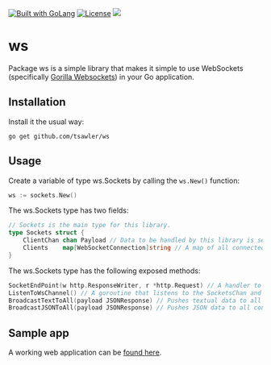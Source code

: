 <a href="https://golang.org"><img src="https://img.shields.io/badge/powered_by-Go-3362c2.svg?style=flat-square" alt="Built with GoLang"></a>
[![License](http://img.shields.io/badge/license-mit-blue.svg?style=flat-square)](https://github.com/tsawler/persist/blob/main/LICENSE.md)
<a href="https://pkg.go.dev/github.com/tsawler/ws"><img src="https://img.shields.io/badge/godoc-reference-%23007d9c.svg"></a>

# ws

Package ws is a simple library that makes it simple to use WebSockets (specifically 
[Gorilla Websockets](https://github.com/gorilla/websocket)) in your Go application.

## Installation
Install it the usual way:

~~~
go get github.com/tsawler/ws
~~~

## Usage
Create a variable of type ws.Sockets by calling the `ws.New()` function:

~~~go
ws := sockets.New()
~~~

The ws.Sockets type has two fields:

~~~go
// Sockets is the main type for this library.
type Sockets struct {
	ClientChan chan Payload // Data to be handled by this library is sent to this channel.
	Clients    map[WebSocketConnection]string // A map of all connected clients.
}
~~~

The ws.Sockets type has the following exposed methods:

~~~go
SocketEndPoint(w http.ResponseWriter, r *http.Request) // A handler to for the websocket endpoint.
ListenToWsChannel() // A goroutine that listens to the SocketsChan and pushes data to broadcast function
BroadcastTextToAll(payload JSONResponse) // Pushes textual data to all connected clients.
BroadcastJSONToAll(payload JSONResponse) // Pushes JSON data to all connected clients.
~~~

## Sample app
A working web application can be [found here](https://github.com/tsawler/ws-sample-app).
